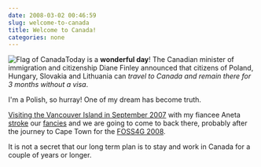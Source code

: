 ```yaml
---
date: 2008-03-02 00:46:59
slug: welcome-to-canada
title: Welcome to Canada!
categories: none
---
```


![Flag of Canada](/images/canada-flag.jpg)Today is a **wonderful day**! The Canadian minister of immigration and citizenship Diane Finley announced that citizens of Poland, Hungary, Slovakia and Lithuania can _travel to Canada and remain there for 3 months without a visa_.




I'm a Polish, so hurray! One of my dream has become truth.




[Visiting the Vancouver Island in September 2007](http://www.foss4g2007.org/) with my fiancee Aneta [stroke](http://www.flickr.com/photos/mloskot/1444352419/in/set-72157602151720627/) our [fancies](http://www.flickr.com/photos/mloskot/1445214378/in/set-72157602151720627/) and we are going to come to back there, probably after the journey to Cape Town for the [FOSS4G 2008](http://conference.osgeo.org/).




It is not a secret that our long term plan is to stay and work in Canada for a couple of years or longer.
